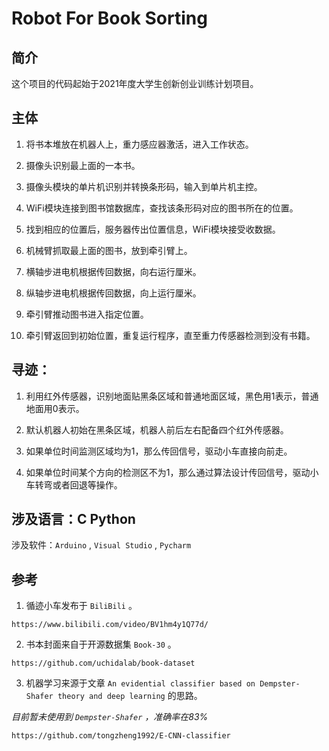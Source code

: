 # Robot For Book Sorting

## 简介

这个项目的代码起始于2021年度大学生创新创业训练计划项目。

## 主体

1. 将书本堆放在机器人上，重力感应器激活，进入工作状态。

2. 摄像头识别最上面的一本书。

3. 摄像头模块的单片机识别并转换条形码，输入到单片机主控。

4. WiFi模块连接到图书馆数据库，查找该条形码对应的图书所在的位置。

5. 找到相应的位置后，服务器传出位置信息，WiFi模块接受收数据。

6. 机械臂抓取最上面的图书，放到牵引臂上。

7. 横轴步进电机根据传回数据，向右运行厘米。

8. 纵轴步进电机根据传回数据，向上运行厘米。

9. 牵引臂推动图书进入指定位置。

10. 牵引臂返回到初始位置，重复运行程序，直至重力传感器检测到没有书籍。


## 寻迹：

1. 利用红外传感器，识别地面贴黑条区域和普通地面区域，黑色用1表示，普通地面用0表示。

2. 默认机器人初始在黑条区域，机器人前后左右配备四个红外传感器。

3. 如果单位时间监测区域均为1，那么传回信号，驱动小车直接向前走。

4. 如果单位时间某个方向的检测区不为1，那么通过算法设计传回信号，驱动小车转弯或者回退等操作。


## 涉及语言：C Python

涉及软件：`Arduino` , `Visual Studio` , `Pycharm`

## 参考

1. 循迹小车发布于 `BiliBili` 。

```
https://www.bilibili.com/video/BV1hm4y1Q77d/
```

2. 书本封面来自于开源数据集 `Book-30` 。

```
https://github.com/uchidalab/book-dataset
```

3. 机器学习来源于文章 `An evidential classifier based on Dempster-Shafer theory and deep learning` 的思路。

*目前暂未使用到 `Dempster-Shafer` ，准确率在83%*

```
https://github.com/tongzheng1992/E-CNN-classifier
```